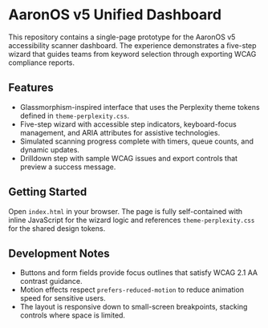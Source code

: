 # AaronOS v5 Unified Dashboard

This repository contains a single-page prototype for the AaronOS v5 accessibility scanner dashboard. The experience demonstrates a five-step wizard that guides teams from keyword selection through exporting WCAG compliance reports.

## Features

- Glassmorphism-inspired interface that uses the Perplexity theme tokens defined in `theme-perplexity.css`.
- Five-step wizard with accessible step indicators, keyboard-focus management, and ARIA attributes for assistive technologies.
- Simulated scanning progress complete with timers, queue counts, and dynamic updates.
- Drilldown step with sample WCAG issues and export controls that preview a success message.

## Getting Started

Open `index.html` in your browser. The page is fully self-contained with inline JavaScript for the wizard logic and references `theme-perplexity.css` for the shared design tokens.

## Development Notes

- Buttons and form fields provide focus outlines that satisfy WCAG 2.1 AA contrast guidance.
- Motion effects respect `prefers-reduced-motion` to reduce animation speed for sensitive users.
- The layout is responsive down to small-screen breakpoints, stacking controls where space is limited.
